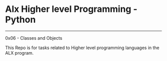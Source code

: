 # Alx Higher level Programming - Python
****

0x06 - Classes and Objects

This Repo is for tasks related to Higher level programming languages in the ALX program.
